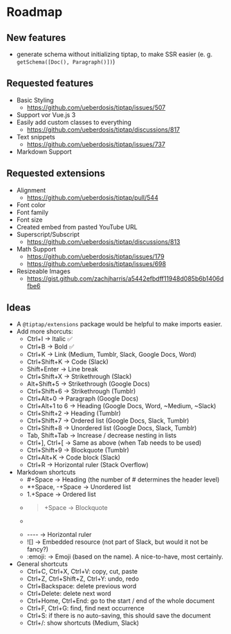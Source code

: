 # Roadmap

## New features

* generate schema without initializing tiptap, to make SSR easier (e. g. `getSchema([Doc(), Paragraph()])`)

## Requested features

* Basic Styling
    * https://github.com/ueberdosis/tiptap/issues/507
* Support vor Vue.js 3
* Easily add custom classes to everything
    * https://github.com/ueberdosis/tiptap/discussions/817
* Text snippets
    * https://github.com/ueberdosis/tiptap/issues/737
* Markdown Support

## Requested extensions

* Alignment
    * https://github.com/ueberdosis/tiptap/pull/544
* Font color
* Font family
* Font size
* Created embed from pasted YouTube URL
* Superscript/Subscript
    * https://github.com/ueberdosis/tiptap/discussions/813
* Math Support
    * https://github.com/ueberdosis/tiptap/issues/179
    * https://github.com/ueberdosis/tiptap/issues/698
* Resizeable Images
    * https://gist.github.com/zachjharris/a5442efbdff11948d085b6b1406dfbe6

## Ideas

* A `@tiptap/extensions` package would be helpful to make imports easier.
* Add more shorcuts:
    * Ctrl+I → Italic ✅
    * Ctrl+B → Bold ✅
    * Ctrl+K → Link (Medium, Tumblr, Slack, Google Docs, Word)
    * Ctrl+Shift+K → Code (Slack)
    * Shift+Enter → Line break
    * Ctrl+Shift+X → Strikethrough (Slack)
    * Alt+Shift+5 → Strikethrough (Google Docs)
    * Ctrl+Shift+6 → Strikethrough (Tumblr)
    * Ctrl+Alt+0 → Paragraph (Google Docs)
    * Ctrl+Alt+1 to 6 → Heading (Google Docs, Word, ~Medium, ~Slack)
    * Ctrl+Shift+2 → Heading (Tumblr)
    * Ctrl+Shift+7 → Ordered list (Google Docs, Slack, Tumblr)
    * Ctrl+Shift+8 → Unordered list (Google Docs, Slack, Tumblr)
    * Tab, Shift+Tab → Increase / decrease nesting in lists
    * Ctrl+], Ctrl+[ → Same as above (when Tab needs to be used)
    * Ctrl+Shift+9 → Blockquote (Tumblr)
    * Ctrl+Alt+K → Code block (Slack)
    * Ctrl+R → Horizontal ruler (Stack Overflow)
* Markdown shortcuts
    * #+Space → Heading (the number of # determines the header level)
    * *+Space, -+Space → Unordered list
    * 1.+Space → Ordered list
    * >+Space → Blockquote
    * ```+Space → Code block
    * ---- → Horizontal ruler
    * ![] → Embedded resource (not part of Slack, but would it not be fancy?)
    * :emoji: → Emoji (based on the name). A nice-to-have, most certainly.
* General shortcuts
    * Ctrl+C, Ctrl+X, Ctrl+V: copy, cut, paste
    * Ctrl+Z, Ctrl+Shift+Z, Ctrl+Y: undo, redo
    * Ctrl+Backspace: delete previous word
    * Ctrl+Delete: delete next word
    * Ctrl+Home, Ctrl+End: go to the start / end of the whole document
    * Ctrl+F, Ctrl+G: find, find next occurrence
    * Ctrl+S: if there is no auto-saving, this should save the document
    * Ctrl+/: show shortcuts (Medium, Slack)
